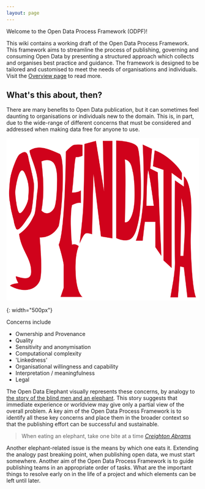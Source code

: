 ```yaml
---
layout: page
---
```

Welcome to the Open Data Process Framework (ODPF)!

This wiki contains a working draft of the Open Data Process Framework. This
framework aims to streamline the process of publishing, governing and consuming
Open Data by presenting a structured approach which collects and organises best
practice and guidance.
The framework is designed to be tailored and customised to meet the needs of
organisations and individuals. Visit the [Overview page][OVERVIEW] to read more.

[OVERVIEW]: Overview "Link to the overview page"

## What's this about, then?

There are many benefits to Open Data publication, but it can sometimes feel
daunting to organisations or individuals new to the domain. This is, in part,
due to the wide-range of different concerns that must be considered and
addressed when making data free for anyone to use.

![Image of the Open Data Elephant][ODNELLY]

[ODNELLY]: /images/opendataelephant.png "Open Data is like an elephant. It looks and feels different depending on who you ask, and it can take a while to eat."
{: width="500px"}

Concerns include

* Ownership and Provenance
* Quality
* Sensitivity and anonymisation
* Computational complexity
* 'Linkedness'
* Organisational willingness and capability
* Interpretation / meaningfulness
* Legal

The Open Data Elephant visually represents these concerns, by analogy to
[the story of the blind men and an elephant][BLINDMENELEPHANT]. This story
suggests that immediate experience or worldview may give only a partial view
of the overall problem. A key aim of the Open Data Process Framework is
to identify all these key concerns and place them in the broader context so
that the publishing effort can be successful and sustainable.

> When eating an elephant, take one bite at a time [_Creighton Abrams_][EATINGELEPHANT]

Another elephant-related issue is the means by which one eats it. Extending
the analogy past breaking point, when publishing open data, we must start
somewhere. Another aim of the Open Data Process Framework is to guide
publishing teams in an appropriate order of tasks. What are the important
things to resolve early on in the life of a project and which elements can be
left until later.

[BLINDMENELEPHANT]: https://en.wikipedia.org/wiki/Blind_men_and_an_elephant "Link to the story of the blind men and an elephant on English Wikipedia"
[EATINGELEPHANT]: https://simple.wikiquote.org/wiki/Creighton_Abrams "Link to the Wikiquote page for Creighton Abrams"
